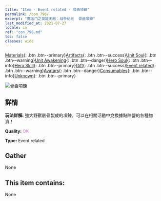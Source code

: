 ```yaml
---
title: "Item - Event related - 骨齒項鍊"
permalink: /con_796/
excerpt: "魔法门之英雄无敌：战争纪元  骨齒項鍊"
last_modified_at: 2021-07-27
locale: cn
ref: "con_796.md"
toc: false
classes: wide
---
```

 [Materials](/ItemsCN/){: .btn .btn--primary}[Artifacts](/ItemsCN/Artifacts/){: .btn .btn--success}[Unit Soul](/ItemsCN/UnitSoul/){: .btn .btn--warning}[Unit Awakening](/ItemsCN/UnitAwakening/){: .btn .btn--danger}[Hero Soul](/ItemsCN/HeroSoul/){: .btn .btn--info}[Hero Skill](/ItemsCN/HeroSkill/){: .btn .btn--primary}[Gift](/ItemsCN/Gift/){: .btn .btn--success}[Event related](/ItemsCN/Events/){: .btn .btn--warning}[Avatars](/ItemsCN/Avatars/){: .btn .btn--danger}[Consumables](/ItemsCN/Consumables/){: .btn .btn--info}[Unknown](/ItemsCN/Unknown/){: .btn .btn--primary}

 ![骨齒項鍊](/images/t/i_3054.png)

## 詳情
 **玩法詳解:** 強大野獸骸骨製成的項鍊，可以在相關活動中兌換據點陣營的各種物資！

 **Quality:** <span style="color: #DA70D6">OK</span>

 **Type:** Event related

## Gather

  None

## This item contains:

  None

